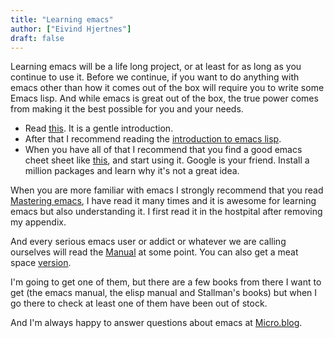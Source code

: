 ```yaml
---
title: "Learning emacs"
author: ["Eivind Hjertnes"]
draft: false
---
```


Learning emacs will be a life long project, or at least for as long as you continue to use it. Before we continue, if you want to do anything with emacs other than how it comes out of the box will require you to write some Emacs lisp. And while emacs is great out of the box, the true power comes from making it the best possible for you and your needs.

-   Read [this](https://www.gnu.org/software/emacs/tour/). It is a gentle introduction.
-   After that I recommend reading the [introduction to emacs lisp](https://www.gnu.org/software/emacs/manual/html%5Fnode/eintr/index.html).
-   When you have all of that I recommend that you find a good emacs cheet sheet like [this](https://www.gnu.org/software/emacs/refcards/index.html), and start using it. Google is your friend. Install a million packages and learn why it's not a great idea.

When you are more familiar with emacs I strongly recommend that you read [Mastering emacs](https://www.masteringemacs.org/), I have read it many times and it is awesome for learning emacs but also understanding it. I first read it in the hostpital after removing my appendix.

And every serious emacs user or addict or whatever we are calling ourselves will read the [Manual](https://www.gnu.org/software/emacs/manual/html%5Fnode/emacs/index.html) at some point. You can also get a meat space [version](https://shop.fsf.org/books/gnu-emacs-manual-18th-edition-v-261).

I'm going to get one of them, but there are a few books from there I want to get (the emacs manual, the elisp manual and Stallman's books) but when I go there to check at least one of them have been out of stock.

And I'm always happy to answer questions about emacs at [Micro.blog](https://micro.blog/hjertnes).
